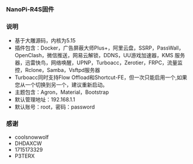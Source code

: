 ### NanoPi-R4S固件

### 说明 

- 基于大雕源码，内核为5.15
- 插件包含：Docker，广告屏蔽大师Plus+，阿里云盘，SSRP，PassWall，OpenClash，微信推送，网易云解锁，DDNS，UU游戏加速器，KMS 服务器，迅雷快鸟，网络唤醒，UPNP，Turboacc，Zerotier，FRPC，流量监控，Rclone，Samba，Vsftpd服务器
- Turboacc同时支持Flow Offload和Shortcut-FE，但一次只能启用一个,如果您从一个切换到另一个，建议重新启动。
- 主题包含：Agron，Material，Bootstrap
- 默认管理地址：192.168.1.1
- 默认账号：root，密码：password

### 感谢

- coolsnowwolf
- DHDAXCW
- 1715173329
- P3TERX
